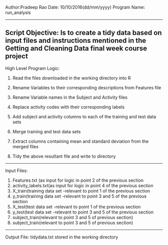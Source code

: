 Author:Pradeep Rao
Date: 10/10/2016(dd/mm/yyyy)
Program Name: run_analysis

----------------------------------------------------------------
Script Objective: Is to create a tidy data based on input files and instructions mentioned in the Getting and Cleaning Data final week course project
----------------------------------------------------------------
High Level Program Logic:

1. Read the files downloaded in the working directory into R 

2. Rename Variables to their corresponding descriptions from Features 
   file
   
3. Rename Variable names in the Subject and Activity files 

4. Replace activity codes with their corresponding labels 

5. Add subject and activity columns to each of the training and 
   test data sets
   
6. Merge training and test data sets

7. Extract columns containing mean and standard deviation from the merged files

8. Tidy the above resultant file and write to directory
---------------------------------------------------------------------
Input Files:
1. Features.txt (as input for logic in point 2 of the previous section
2. activity_labels.txt(as input for logic in point 4 of the previous 
   section
3. X_train(training data set -relevant to point 1 of the previous section
4. y_train(training data set -relevant to point 3 and 5 of the previous 
   section
5. X_test(test data set -relevant to point 1 of the previous section
6. y_test(test data set -relevant to point 3 and 5 of the previous
   section
7. subject_train(relevant to point 3 and 5 of previous section)
8. subject_train(relevant to point 3 and 5 of previous section)
----------------------------------------------------------------------
Output File:
tidydata.txt stored in the working directory

